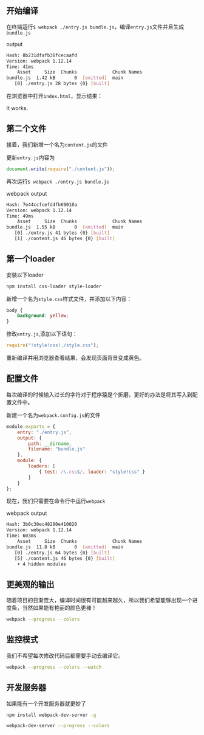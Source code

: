 ## 开始编译

在终端运行`$ webpack ./entry.js bundle.js`，编译`entry.js`文件并且生成`bundle.js`


output
```bash
Hash: 8b231dfafb36fcecaafd
Version: webpack 1.12.14
Time: 41ms
    Asset     Size  Chunks             Chunk Names
bundle.js  1.42 kB       0  [emitted]  main
   [0] ./entry.js 28 bytes {0} [built]
```

在浏览器中打开`index.html`，显示结果：

It works.

## 第二个文件

接着，我们新增一个名为`content.js`的文件

更新`entry.js`内容为
```js
document.write(require("./content.js"));
```

再次运行`$ webpack ./entry.js bundle.js`

webpack output
```bash
Hash: 7e44ccfcefd4fb69018a
Version: webpack 1.12.14
Time: 49ms
    Asset     Size  Chunks             Chunk Names
bundle.js  1.55 kB       0  [emitted]  main
   [0] ./entry.js 41 bytes {0} [built]
   [1] ./content.js 46 bytes {0} [built]
```

## 第一个loader

安装以下loader
```bash
npm install css-loader style-loader
```

新增一个名为`style.css`样式文件，并添加以下内容：
```css
body {
    background: yellow;
}
```

修改`entry.js`,添加以下语句：
```js
require("!style!css!./style.css");
```

重新编译并用浏览器查看结果，会发现页面背景变成黄色。

## 配置文件

每次编译的时候输入过长的字符对于程序猿是个折磨，更好的办法是将其写入到配置文件中。

新建一个名为`webpack.config.js`的文件

```js
module.exports = {
    entry: "./entry.js",
    output: {
        path: __dirname,
        filename: "bundle.js"
    },
    module: {
        loaders: [
            { test: /\.css$/, loader: "style!css" }
        ]
    }
};
```

现在，我们只需要在命令行中运行`webpack`

webpack output

```bash
Hash: 3b0c30ec48200e410020
Version: webpack 1.12.14
Time: 603ms
    Asset     Size  Chunks             Chunk Names
bundle.js  11.8 kB       0  [emitted]  main
   [0] ./entry.js 64 bytes {0} [built]
   [5] ./content.js 46 bytes {0} [built]
    + 4 hidden modules
```

## 更美观的输出

随着项目的日渐庞大，编译时间很有可能越来越久，所以我们希望能够出现一个进度条，当然如果能有艳丽的颜色更棒！

```bash
webpack --progress --colors
```

## 监控模式

我们不希望每次修改代码后都需要手动去编译它。

```bash
webpack --progress --colors --watch
```

## 开发服务器

如果能有一个开发服务器就更妙了

```bash
npm install webpack-dev-server -g

webpack-dev-server --progress --colors
```
